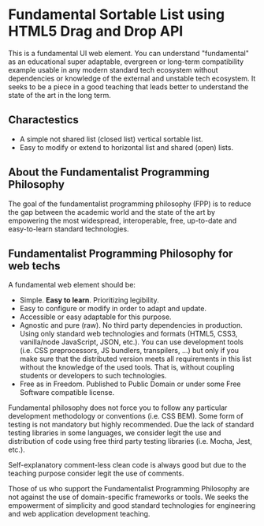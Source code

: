 # Fundamental Sortable List using HTML5 Drag and Drop API
This is a fundamental UI web element. You can understand "fundamental" as an educational super adaptable, evergreen or long-term compatibility example usable in any modern standard tech ecosystem without dependencies or knowledge of the external and unstable tech ecosystem. It seeks to be a piece in a good teaching that leads better to understand the state of the art in the long term.

## Charactestics
- A simple not shared list (closed list) vertical sortable list.
- Easy to modify or extend to horizontal list and shared (open) lists.

## About the Fundamentalist Programming Philosophy
The goal of the fundamentalist programming philosophy (FPP) is to reduce the gap between the academic world and the state of the art by empowering the most widespread, interoperable, free, up-to-date and easy-to-learn standard technologies.

## Fundamentalist Programming Philosophy for web techs
A fundamental web element should be:

- Simple. **Easy to learn**. Prioritizing legibility.
- Easy to configure or modify in order to adapt and update.
- Accessible or easy adaptable for this purpose.
- Agnostic and pure (raw). No third party dependencies in production. Using only standard web technologies and formats (HTML5, CSS3, vanilla/node JavaScript, JSON, etc.). You can use development tools (i.e. CSS preprocessors, JS bundlers, transpilers, ...) but only if you make sure that the distributed version meets all requirements in this list without the knowledge of the used tools. That is, without coupling students or developers to such technologies.
- Free as in Freedom. Published to Public Domain or under some Free Software compatible license.

Fundamental philosophy does not force you to follow any particular development methodology or conventions (i.e. CSS BEM). Some form of testing is not mandatory but highly recommended. Due the lack of standard testing libraries in some languages, we consider legit the use and distribution of code using free third party testing libraries (i.e. Mocha, Jest, etc.).

Self-explanatory comment-less clean code is always good but due to the teaching purpose consider legit the use of comments.

Those of us who support the Fundamentalist Programming Philosophy are not against the use of domain-specific frameworks or tools. We seeks the empowerment of simplicity and good standard technologies for engineering and web application development teaching.

